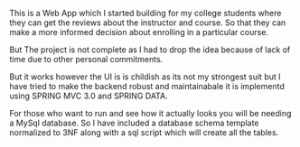 This is a Web App which I started building for my college students where they can get the reviews about the instructor and course. So that they can make a more informed decision about enrolling in a particular course.

But The project is not complete as I had to drop the idea because of lack of time due to other personal commitments.

But it works however the UI is is childish as its not my strongest suit but I have tried to make the backend robust and maintainabale it is implementd using SPRING MVC 3.0 and SPRING DATA.

For those who want to run and see how it actually looks you will be needing a MySql database. So I have included a database schema template normalized to 3NF along with a sql script which will create all the tables.


